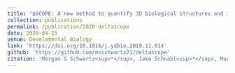 ```yaml
---
title: "ΔSCOPE: A new method to quantify 3D biological structures and identify differences in zebrafish forebrain development"
collection: publications
permalink: /publication/2020-deltascope
date: 2020-04-15
venue: Develomental Biology
link: 'https://doi.org/10.1016/j.ydbio.2019.11.014'
github: 'https://github.com/msschwartz21/deltascope'
citation: 'Morgan S Schwartz<sup>*</sup>, Jake Schnabl<sup>*</sup>, Mackenzie PH Litz, Benjamin S Baumer, Michael Barresi. 2020. &quot;ΔSCOPE: A new method to quantify 3D biological structures and identify differences in zebrafish forebrain development.&quot; <i>Developmental Biology</i>. doi:10.1016/j.ydbio.2019.11.014'
---
```

